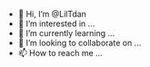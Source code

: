 - 👋 Hi, I’m @LilTdan
- 👀 I’m interested in ...
- 🌱 I’m currently learning ...
- 💞️ I’m looking to collaborate on ...
- 📫 How to reach me ...

<!---
LilTdan/LilTdan is a ✨ special ✨ repository because its `README.md` (this file) appears on your GitHub profile.
You can click the Preview link to take a look at your changes.
--->
